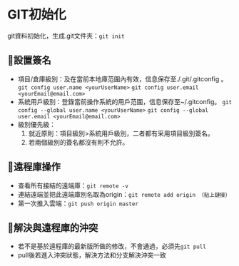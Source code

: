 # GIT初始化
git資料初始化，生成.git文件夾：`git init`
## 🧾設置簽名
- 項目/倉庫級別：及在當前本地庫范圍內有效，信息保存至./.git/.gitconfig 。
`git config user.name <yourUserName>`
`git config user.email <yourEmail@email.com>`
- 系統用戶級別：登錄當前操作系統的用戶范圍，信息保存至~/.gitconfig。
`git config --global user.name <yourUserName>`
`git config --global user.email <yourEmail@email.com>`
- 級別優先級：
	1. 就近原則：項目級別>系統用戶級別，二者都有采用項目級別簽名。
	2. 若兩個級別的簽名都沒有則不允許。

## 🧾遠程庫操作
-  查看所有接結的遠端庫：`git remote -v`
-  連結遠端並把此遠端庫別名取為origin：`git remote add origin （貼上鏈接）`
-  第一次推入雲端：`git push origin master`

## 🧾解決與遠程庫的沖突
-  若不是基於遠程庫的最新版所做的修改，不會通過，必須先`git pull`
-  pull後若進入沖突狀態，解決方法和分支解決沖突一致
